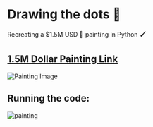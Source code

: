 # Drawing the dots 🎨
Recreating a $1.5M USD 💸 painting in Python 🖌️ 

## [1.5M Dollar Painting Link](https://www.phillips.com/detail/damien-hirst/UK010120/16)
![Painting Image](https://blogs.elpais.com/.a/6a00d8341bfb1653ef017eea1a98f0970d-pi)

## Running the code:
![painting](demo/demo.gif)
